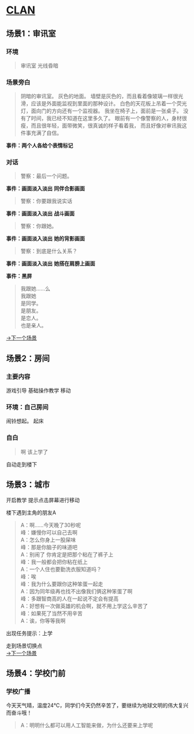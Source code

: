 # [CLAN](https://github.com/WebSkating/clan)
## 场景1：审讯室
### 环境
> 审讯室
> 光线昏暗

### 场景旁白
> 阴暗的审讯室。
灰色的地面。
墙壁是灰色的，而且看着像玻璃一样很光滑，应该是外面能监视到里面的那种设计。
白色的天花板上吊着一个荧光灯，面向门的方向还有一个监视器。
我坐在椅子上，面前是一张桌子。
没有了时间，我已经不知道在这里多久了。
眼前有一个像警察的人，身材很瘦，而且很年轻，面带微笑，很真诚的样子看着我，
而且好像对审讯我这件事充满了自信。

**事件：两个人各给个表情标记**

### 对话
> 警察：最后一个问题。

**事件：画面淡入淡出**
**同伴合影画面**
> 警察：你要跟我说实话

**事件：画面淡入淡出**
**战斗画面**
> 警察：你跟她。

**事件：画面淡入淡出**
**她的背影画面**
> 警察：到底是什么关系？

**事件：画面淡入淡出**
**她搭在肩膀上画面**

**事件：黑屏**
> 我跟她……么<br>
我跟她<br>
> 是同学。<br>
是朋友。<br>
是恋人。<br>
也是亲人。<br>

[->下一个场景]()
## 场景2：房间

### 主要内容
游戏引导
基础操作教学
移动

### 环境：自己房间

闹铃想起。
起床

### 自白
> 啊 该上学了

自动走到楼下

## 场景3：城市
开启教学 提示点击屏幕进行移动

楼下遇到主角的朋友A

> A：啊……今天晚了30秒呢<br>
峰：嫌慢你可以自己去啊<br>
A：怎么你身上一股屎味<br>
峰：那是你脑子的味道吧<br>
A：别闹了 你肯定是把那个粘在了裤子上<br>
峰：我一般都会把你粘在纸上<br>
A：一个人住也要勤洗衣服知道吗？<br>
峰：唉 <br>
峰：我为什么要跟你这种笨蛋一起走<br>
A：因为同年级再也找不出像我们俩这种笨蛋了啊<br>
峰：多跟智商高的人在一起说不定会有提高<br>
A：好想有一次做英雄的机会啊，就不用上学这么辛苦了<br>
峰：如果死了当然不用辛苦<br>
A：诶，你等等我啊<br>

出现任务提示：上学

走到场景切换点<br>
[->下一个场景]()
## 场景4：学校门前
### 学校广播
今天天气晴，温度24℃，同学们今天仍然辛苦了，要继续为地球文明的伟大复兴而奋斗哦！
> A：明明什么都可以用人工智能来做，为什么还要来上学呢<br>
